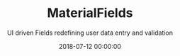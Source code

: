 ---
title: 'MaterialFields' 
subtitle: 'UI driven Fields redefining user data entry and validation'
date: 2018-07-12 00:00:00
description: Board is a stylish full-width masonry grid theme. Made for designers, artists, photographers and developers to show off their best work.
featured_image: '/images/demo/square-02.jpg'
---